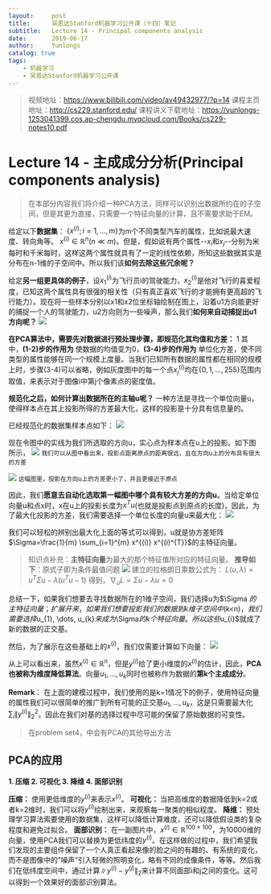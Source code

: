 ```yaml
---
layout:     post
title:      吴恩达Stanford机器学习公开课（十四）笔记
subtitle:   Lecture 14 - Principal components analysis
date:       2019-06-17
author:     Yunlongs
catalog: true
tags:
    - 机器学习
    - 吴恩达Stanford机器学习公开课
---
```


>视频地址：https://www.bilibili.com/video/av49432977/?p=14
课程主页地址：http://cs229.stanford.edu/
课程讲义下载地址：https://yunlongs-1253041399.cos.ap-chengdu.myqcloud.com/Books/cs229-notes10.pdf

# Lecture 14 - 主成成分分析(Principal components analysis)

>在本部分内容我们将介绍一种PCA方法，同样可以识别出数据所约在的子空间，但是其更为直接，只需要一个特征向量的计算，且不需要求助于EM。

给定以下**数据集**： $\{x^{(i)} ; i=1, \ldots, m\}$为m个不同类型汽车的属性，比如说最大速度、转向角等。 $x^{(i)} \in \mathbb{R}^{n}$$(n \ll m)$。但是，假如说有两个属性--$x_{i}$和$x_j$--分别为米每时和千米每时，这样这两个属性就具有了一定的线性依赖，所知这些数据其实是分布在n-1维的子空间中。所以我们该**如何去除这些冗余呢？**

给定**另一组更具体的例子**，设$x_{1}^{(i)}$为飞行员i的驾驶能力，$x_{2}^{(i)}$是他对飞行的喜爱程度，已知这两个属性具有很强的相关性（只有真正喜欢飞行的才能拥有更高超的飞行能力）。现在将一些样本分别以x1和x2位坐标轴绘制在图上，沿着u1方向能更好的捕捉一个人的驾驶能力，u2方向则为一些噪声，那么我们**如何来自动捕捉出u1方向呢？**
![](https://yunlongs-1253041399.cos.ap-chengdu.myqcloud.com/image/Stanford/lecture-14-1.jpg)

**在PCA算法中，需要先对数据进行预处理步骤，即规范化其均值和方差：**
1[](https://yunlongs-1253041399.cos.ap-chengdu.myqcloud.com/image/Stanford/lecture-14-2.jpg)
其中，**(1-2)步的作用为** 使数据的均值变为0，**(3-4)步的作用为** 单位化方差，使不同类型的属性能够在同一个规模上度量。当我们已知所有数据的属性都在相同的规模上时，步骤(3-4)可以省略，例如灰度图中的每一个点$x_{j}^{(i)}$均在$\{0,1, \ldots, 255\}$范围内取值，来表示对于图像i中第j个像素点的密度值。

**规范化之后，如何计算出数据所在的主轴u呢？** 一种方法是寻找一个单位向量u，使得样本点在其上投影所得的方差最大化，这样的投影是十分具有信息量的。

已经规范化的数据集样本点如下：
![](https://yunlongs-1253041399.cos.ap-chengdu.myqcloud.com/image/Stanford/lecture-14-3.jpg)

现在令图中的实线为我们所选取的方向u，实心点为样本点在u上的投影。如下图所示，
![](https://yunlongs-1253041399.cos.ap-chengdu.myqcloud.com/image/Stanford/lecture-14-4.jpg)
`我们可以从图中看出来，投影点距离原点的距离很远，且在方向u上的分布具有很大的方差`

![](https://yunlongs-1253041399.cos.ap-chengdu.myqcloud.com/image/Stanford/lecture-14-5.jpg)
`这幅图里，投影在方向u上的方差更小了，并且更接近于原点`

因此，我们**愿意去自动化选取第一幅图中哪个具有较大方差的方向u**。当给定单位向量u和点x时，x在u上的投影长度为$x^{T} u$(也就是投影点到原点的长度)，因此，为了最大化投影的方差，我们需要选择一个单位长度的向量u来最大化：
![](https://yunlongs-1253041399.cos.ap-chengdu.myqcloud.com/image/Stanford/lecture-14-6.jpg)

我们可以轻松的辨别出最大化上面的等式可以得到，u就是协方差矩阵$\Sigma=\frac{1}{m} \sum_{i=1}^{m} x^{(i)} x^{(i)^{T}}$的主特征向量。
>知识点补充：**主特征向量**为最大的那个特征值所对应的特征向量。
**推导如下**：原式子即为条件最值问题
![](https://yunlongs-1253041399.cos.ap-chengdu.myqcloud.com/image/Stanford/lecture-14-7.jpg)
建立的拉格朗日乘数公式为：
$L(u,λ)=u^T\Sigma u-λ(u^Tu-1)$
得到，$\nabla_{u}L = \Sigma u-λu = 0$

总结一下，如果我们想要去寻找数据所在的1维子空间，我们选择u为$\Sigma $的主特征向量；扩展开来，如果我们想要投影我们的数据到k维子空间中$(k<n)$，我们需要选择$u_{1}, \dots, u_{k}$来成为$\Sigma$的k个特征向量。所以这些$u_{i}$就成了新的数据的正交基。

然后，为了展示在这些基础上的$x^{(i)}$，我们仅需要计算如下向量：
![](https://yunlongs-1253041399.cos.ap-chengdu.myqcloud.com/image/Stanford/lecture-14-8.jpg)

从上可以看出来，虽然$x^{(i)} \in \mathbb{R}^{n}$，但是$y^{(i)}$给了更小维度的$x^{(i)}$的估计，因此，**PCA也被称为维度降低算法**。向量$u_{1}, \dots, u_{k}$同时也被称作为数据的**第k个主成成分**。

**Remark**： 在上面的建模过程中，我们使用的是k=1情况下的例子，使用特征向量的属性我们可以很简单的推广到所有可能的正交基$u_{1}, \dots, u_{k}$，这是只需要最大化$\sum_{i}\|y^{(i)}\|_{2}^{2}$。因此在我们对基的选择过程中尽可能的保留了原始数据的可变性。

>在problem set4，中会有PCA的其他导出方法

## PCA的应用
**1. 压缩
2. 可视化
3. 降维
4. 面部识别**

**压缩：** 使用更低维度的$y^{(i)}$来表示$x^{(i)}$。
**可视化：** 当把高维度的数据降低到k=2或者k=2维时，我们可以将$y^{(i)}$绘制出来，来观察每一聚类的相似程度。
**降维：** 预处理学习算法索要使用的数据集，这样可以降低计算难度，还可以降低假设类的复杂程度和避免过拟合。
**面部识别：** 在一副图片中，$x^{(i)} \in \mathbb{R}^{100 \times 100}$，为10000维的向量，使用PCA我们可以替换为更低纬度的$y^{(i)}$。在这样做的过程中，我们希望我们发现的主要组件保留了一个人真正看起来像的脸之间的有趣的、有系统的变化，而不是图像中的“噪声”引入轻微的照明变化，略有不同的成像条件，等等。然后我们在低纬度空间中，通过计算$\|y^{(i)}-y^{(j)}\|_{2}$来计算不同面部i和j之间的变化。这可以得到一个效果好的面部识别算法。
